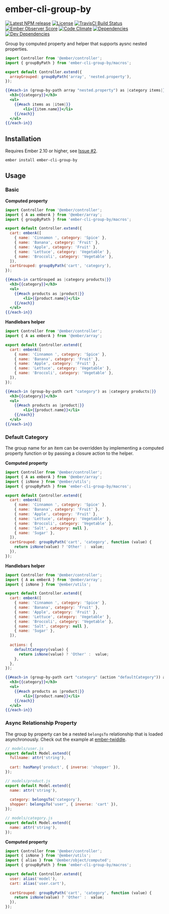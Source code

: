 # ember-cli-group-by

[![Latest NPM release][npm-badge]][npm-badge-url]
[![License][license-badge]][license-badge-url]
[![TravisCI Build Status][travis-badge]][travis-badge-url]
[![Ember Observer Score][ember-observer-badge]][ember-observer-badge-url]
[![Code Climate][codeclimate-badge]][codeclimate-badge-url]
[![Dependencies][dependencies-badge]][dependencies-badge-url] 
[![Dev Dependencies][devDependencies-badge]][devDependencies-badge-url]

[npm-badge]: https://img.shields.io/npm/v/ember-cli-group-by.svg
[npm-badge-url]: https://www.npmjs.com/package/ember-cli-group-by
[travis-badge]: https://img.shields.io/travis/scottwernervt/ember-cli-group-by/master.svg
[travis-badge-url]: https://travis-ci.org/scottwernervt/ember-cli-group-by
[codeclimate-badge]: https://api.codeclimate.com/v1/badges/24b82ae0cd54584332e2/maintainability
[codeclimate-badge-url]: https://codeclimate.com/github/scottwernervt/ember-cli-group-by
[ember-observer-badge]: http://emberobserver.com/badges/ember-cli-group-by.svg
[ember-observer-badge-url]: http://emberobserver.com/addons/ember-cli-group-by
[license-badge]: https://img.shields.io/npm/l/ember-cli-group-by.svg
[license-badge-url]: LICENSE.md
[dependencies-badge]: https://david-dm.org/scottwernervt/ember-cli-group-by.svg
[dependencies-badge-url]: https://david-dm.org/scottwernervt/ember-cli-group-by
[devDependencies-badge]: https://david-dm.org/scottwernervt/ember-cli-group-by.svg?type=dev
[devDependencies-badge-url]: https://david-dm.org/scottwernervt/ember-cli-group-by?type=dev

Group by computed property and helper that supports aysnc nested properties.

```javascript
import Controller from '@ember/controller';
import { groupByPath } from 'ember-cli-group-by/macros';

export default Controller.extend({
  arrayGrouped: groupByPath('array', 'nested.property'),
});
```

```handlebars
{{#each-in (group-by-path array "nested.property") as |category items|}}
  <h3>{{category}}</h3>
  <ul>
    {{#each items as |item|}}
    	<li>{{item.name}}</li>
    {{/each}}
  </ul>
{{/each-in}}
```

## Installation

Requires Ember 2.10 or higher, see 
[Issue #2](https://github.com/scottwernervt/ember-cli-group-by/issues/2).

```no-highlight
ember install ember-cli-group-by
```
## Usage

### Basic

**Computed property**

```javascript
import Controller from '@ember/controller';
import { A as emberA } from '@ember/array';
import { groupByPath } from 'ember-cli-group-by/macros';

export default Controller.extend({
  cart: emberA([
    { name: 'Cinnamon ', category: 'Spice' },
    { name: 'Banana', category: 'Fruit' },
    { name: 'Apple', category: 'Fruit' },
    { name: 'Lettuce', category: 'Vegetable' },
    { name: 'Broccoli', category: 'Vegetable' },
  ]),
  cartGrouped: groupByPath('cart', 'category'),
});
```

```handlebars
{{#each-in cartGrouped as |category products|}}
  <h3>{{category}}</h3>
  <ul>
    {{#each products as |product|}}
    	<li>{{product.name}}</li>
    {{/each}}
  </ul>
{{/each-in}}
```

**Handlebars helper**

```javascript
import Controller from '@ember/controller';
import { A as emberA } from '@ember/array';

export default Controller.extend({
  cart: emberA([
    { name: 'Cinnamon ', category: 'Spice' },
    { name: 'Banana', category: 'Fruit' },
    { name: 'Apple', category: 'Fruit' },
    { name: 'Lettuce', category: 'Vegetable' },
    { name: 'Broccoli', category: 'Vegetable' },
  ]),
});
```

```handlebars
{{#each-in (group-by-path cart "category") as |category products|}}
  <h3>{{category}}</h3>
  <ul>
    {{#each products as |product|}}
    	<li>{{product.name}}</li>
    {{/each}}
  </ul>
{{/each-in}}
```

### Default Category

The group name for an item can be overridden by implementing a computed property function or by 
passing a closure action to the helper.

**Computed property**

```javascript
import Controller from '@ember/controller';
import { A as emberA } from '@ember/array';
import { isNone } from '@ember/utils';
import { groupByPath } from 'ember-cli-group-by/macros';

export default Controller.extend({
  cart: emberA([
    { name: 'Cinnamon ', category: 'Spice' },
    { name: 'Banana', category: 'Fruit' },
    { name: 'Apple', category: 'Fruit' },
    { name: 'Lettuce', category: 'Vegetable' },
    { name: 'Broccoli', category: 'Vegetable' },
    { name: 'Salt', category: null },
    { name: 'Sugar' },
  ]),
  cartGrouped: groupByPath('cart', 'category', function (value) {
    return isNone(value) ? 'Other' :  value;
  }),
});
```

**Handlebars helper**

```javascript
import Controller from '@ember/controller';
import { A as emberA } from '@ember/array';
import { isNone } from '@ember/utils';

export default Controller.extend({
  cart: emberA([
    { name: 'Cinnamon ', category: 'Spice' },
    { name: 'Banana', category: 'Fruit' },
    { name: 'Apple', category: 'Fruit' },
    { name: 'Lettuce', category: 'Vegetable' },
    { name: 'Broccoli', category: 'Vegetable' },
    { name: 'Salt', category: null },
    { name: 'Sugar' },
  ]),
  
  actions: {
    defaultCategory(value) {
      return isNone(value) ? 'Other' :  value;
    },
  },
});
```

```handlebars
{{#each-in (group-by-path cart "category" (action "defaultCategory")) as |category products|}}
  <h3>{{category}}</h3>
  <ul>
    {{#each products as |product|}}
    	<li>{{product.name}}</li>
    {{/each}}
  </ul>
{{/each-in}}
```

### Async Relationship Property

The group by property can be a nested `belongsTo` relationship that is loaded asynchronously. Check 
out the example at [ember-twiddle](https://ember-twiddle.com/caf15c9b204e04123d6b1e5e7a06ad3a).

```javascript
// models/user.js
export default Model.extend({
  fullname: attr('string'),
  
  cart: hasMany('product', { inverse: 'shopper' }),
});

// models/product.js
export default Model.extend({
  name: attr('string'),
  
  category: belongsTo('category'),
  shopper: belongsTo('user', { inverse: 'cart' }),
});

// models/category.js
export default Model.extend({
  name: attr('string'),
});
```

**Computed property**

```javascript
import Controller from '@ember/controller';
import { isNone } from '@ember/utils';
import { alias } from '@ember/object/computed';
import { groupByPath } from 'ember-cli-group-by/macros';

export default Controller.extend({
  user: alias('model'),
  cart: alias('user.cart'),
  
  cartGrouped: groupByPath('cart', 'category', function (value) {
    return isNone(value) ? 'Other' :  value;
  }),
});
```
